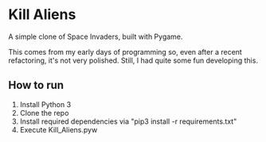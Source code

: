 # Kill Aliens

A simple clone of Space Invaders, built with Pygame.

This comes from my early days of programming so, even after a recent refactoring, it's not very polished. Still, I had quite some fun developing this.

## How to run

1) Install Python 3
2) Clone the repo
3) Install required dependencies via "pip3 install -r requirements.txt"
4) Execute Kill_Aliens.pyw


